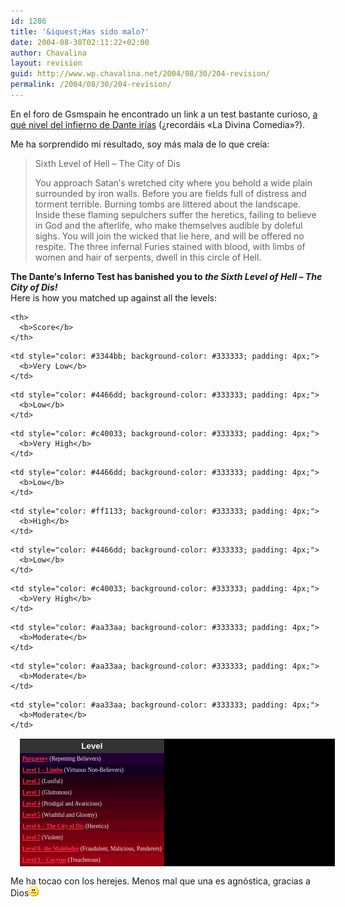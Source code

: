 ```yaml
---
id: 1286
title: '&iquest;Has sido malo?'
date: 2004-08-30T02:11:22+02:00
author: Chavalina
layout: revision
guid: http://www.wp.chavalina.net/2004/08/30/204-revision/
permalink: /2004/08/30/204-revision/
---
```

En el foro de Gsmspain he encontrado un link a un test bastante curioso, <a href="http://www.4degreez.com/misc/dante-inferno-test.mv" target="_blank">a qué nivel del infierno de Dante irías</a> (&iquest;recordáis «La Divina Comedia»?). 

Me ha sorprendido mi resultado, soy más mala de lo que creía:

> Sixth Level of Hell &#8211; The City of Dis
> 
> You approach Satan&prime;s wretched city where you behold a wide plain surrounded by iron walls. Before you are fields full of distress and torment terrible. Burning tombs are littered about the landscape. Inside these flaming sepulchers suffer the heretics, failing to believe in God and the afterlife, who make themselves audible by doleful sighs. You will join the wicked that lie here, and will be offered no respite. The three infernal Furies stained with blood, with limbs of women and hair of serpents, dwell in this circle of Hell.

**The Dante&prime;s Inferno Test has banished you to _the Sixth Level of Hell &#8211; The City of Dis!_**  
Here is how you matched up against all the levels:

<table align="center" cellspacing="1" style="margin: 15px; background-color: #000000; border: none; font: 7pt  verdana, &prime;sans serif&prime;;">
  <tr style="font: bold 10pt arial, verdana, &prime;sans serif&prime;; text-align: center; color: #ffffff; background-color: #333333;">
    <th>
      <b>Level</b>
    </th>
    
    <th>
      <b>Score</b>
    </th>
  </tr>
  
  <tr style="background-color: #220033; color: #eeeeee;">
    <td style="padding: 4px;">
      <b><a href="http://www.4degreez.com/misc/dante-inferno-information.html#0" style="color: #ff3344; text-decoration: underline;">Purgatory</a></b> (Repenting Believers)
    </td>
    
    <td style="color: #3344bb; background-color: #333333; padding: 4px;">
      <b>Very Low</b>
    </td>
  </tr>
  
  <tr style="background-color: #110022; color: #eeeeee;">
    <td style="padding: 4px;">
      <b><a href="http://www.4degreez.com/misc/dante-inferno-information.html#1" style="color: #ff3344; text-decoration: underline;">Level 1 &#8211; Limbo</a></b> (Virtuous Non-Believers)
    </td>
    
    <td style="color: #4466dd; background-color: #333333; padding: 4px;">
      <b>Low</b>
    </td>
  </tr>
  
  <tr style="background-color: #220011; color: #eeeeee;">
    <td style="padding: 4px;">
      <b><a href="http://www.4degreez.com/misc/dante-inferno-information.html#2" style="color: #ff3344; text-decoration: underline;">Level 2</a></b> (Lustful)
    </td>
    
    <td style="color: #c40033; background-color: #333333; padding: 4px;">
      <b>Very High</b>
    </td>
  </tr>
  
  <tr style="background-color: #330011; color: #eeeeee;">
    <td style="padding: 4px;">
      <b><a href="http://www.4degreez.com/misc/dante-inferno-information.html#3" style="color: #ff3344; text-decoration: underline;">Level 3</a></b> (Gluttonous)
    </td>
    
    <td style="color: #4466dd; background-color: #333333; padding: 4px;">
      <b>Low</b>
    </td>
  </tr>
  
  <tr style="background-color: #440011; color: #eeeeee;">
    <td style="padding: 4px;">
      <b><a href="http://www.4degreez.com/misc/dante-inferno-information.html#4" style="color: #ff3344; text-decoration: underline;">Level 4</a></b> (Prodigal and Avaricious)
    </td>
    
    <td style="color: #ff1133; background-color: #333333; padding: 4px;">
      <b>High</b>
    </td>
  </tr>
  
  <tr style="background-color: #550011; color: #eeeeee;">
    <td style="padding: 4px;">
      <b><a href="http://www.4degreez.com/misc/dante-inferno-information.html#5" style="color: #ff3344; text-decoration: underline;">Level 5</a></b> (Wrathful and Gloomy)
    </td>
    
    <td style="color: #4466dd; background-color: #333333; padding: 4px;">
      <b>Low</b>
    </td>
  </tr>
  
  <tr style="background-color: #660011; color: #eeeeee;">
    <td style="padding: 4px;">
      <b><a href="http://www.4degreez.com/misc/dante-inferno-information.html#6" style="color: #ff3344; text-decoration: underline;">Level 6 &#8211; The City of Dis</a></b> (Heretics)
    </td>
    
    <td style="color: #c40033; background-color: #333333; padding: 4px;">
      <b>Very High</b>
    </td>
  </tr>
  
  <tr style="background-color: #770011; color: #eeeeee;">
    <td style="padding: 4px;">
      <b><a href="http://www.4degreez.com/misc/dante-inferno-information.html#7" style="color: #ff3344; text-decoration: underline;">Level 7</a></b> (Violent)
    </td>
    
    <td style="color: #aa33aa; background-color: #333333; padding: 4px;">
      <b>Moderate</b>
    </td>
  </tr>
  
  <tr style="background-color: #880011; color: #eeeeee;">
    <td style="padding: 4px;">
      <b><a href="http://www.4degreez.com/misc/dante-inferno-information.html#8" style="color: #ff3344; text-decoration: underline;">Level 8- the Malebolge</a></b> (Fraudulent, Malicious, Panderers)
    </td>
    
    <td style="color: #aa33aa; background-color: #333333; padding: 4px;">
      <b>Moderate</b>
    </td>
  </tr>
  
  <tr style="background-color: #990011; color: #eeeeee;">
    <td style="padding: 4px;">
      <b><a href="http://www.4degreez.com/misc/dante-inferno-information.html#9" style="color: #ff3344; text-decoration: underline;">Level 9 &#8211; Cocytus</a></b> (Treacherous)
    </td>
    
    <td style="color: #aa33aa; background-color: #333333; padding: 4px;">
      <b>Moderate</b>
    </td>
  </tr>
</table>

Me ha tocao con los herejes. Menos mal que una es agnóstica, gracias a Dios![emo](/imagenes/emoticonos/confuso.gif)